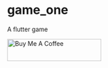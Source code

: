 # game_one

A flutter game


<a href="https://www.buymeacoffee.com/Maxvy" target="_blank"><img src="https://cdn.buymeacoffee.com/buttons/default-green.png" alt="Buy Me A Coffee" style="height: 51px !important;width: 217px !important;" ></a>




